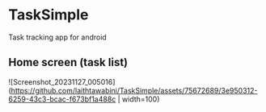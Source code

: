 # TaskSimple
Task tracking app for android

## Home screen (task list)
![Screenshot_20231127_005016](https://github.com/laithtawabini/TaskSimple/assets/75672689/3e950312-6259-43c3-bcac-f673bf1a488c | width=100)
